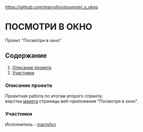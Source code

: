https://github.com/marrollyn/posmotri_v_okno

# ПОСМОТРИ В ОКНО
Проект "Посмотри в окно"
## Содержание
1. [Описание проекта](#Описание_проекта)
2. [Участники](#Участники)

### Описание проекта<a name="Описание_проекта"></a>
Проектная работа по итогам второго спринта:  
верстка [макета](https://www.figma.com/file/RDb4Ru4hL41MYWUHCt4SOT/%234-Посмотри-в-окно-(Copy)?type=design&node-id=0-1&mode=design&t=9q9d45KaFWjYHPr1-0) страницы веб-приложения "Посмотри в окно".

### Участники<a name="Участники"></a>
Исполнитель - [marrollyn](https://github.com/marrollyn/)
